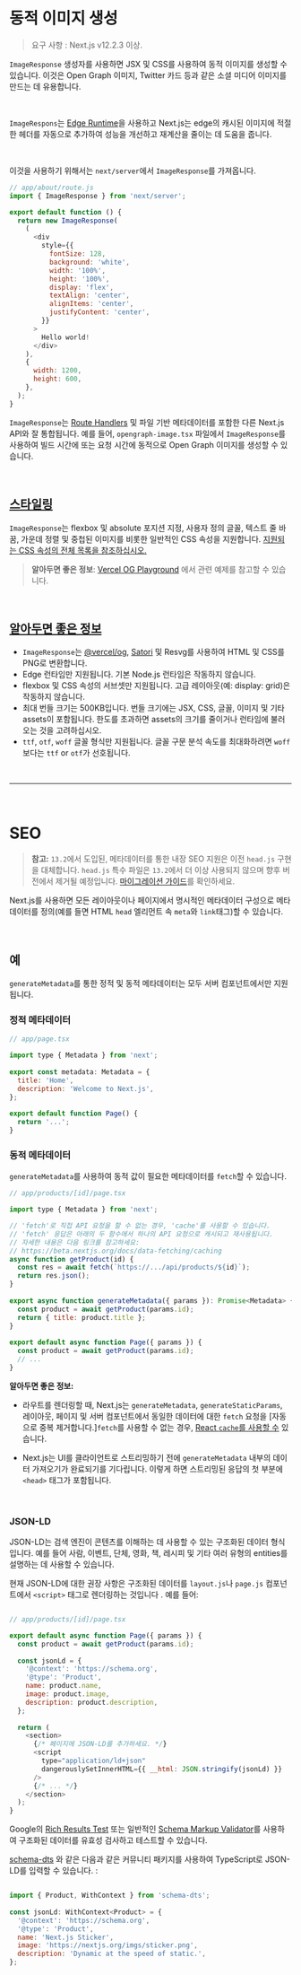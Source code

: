 # 동적 이미지 생성
> 요구 사항 : Next.js v12.2.3 이상.

`ImageResponse` 생성자를 사용하면 JSX 및 CSS를 사용하여 동적 이미지를 생성할 수 있습니다. 이것은 Open Graph 이미지, Twitter 카드 등과 같은 소셜 미디어 이미지를 만드는 데 유용합니다.

<br>

`ImageRespons`는 [Edge Runtime](https://beta.nextjs.org/docs/rendering/edge-and-nodejs-runtimes#edge-runtime)을 사용하고 Next.js는 edge의 캐시된 이미지에 적절한 헤더를 자동으로 추가하여 성능을 개선하고 재계산을 줄이는 데 도움을 줍니다.

<br>

이것을 사용하기 위해서는 `next/server`에서 `ImageResponse`를 가져옵니다.


```javascript
// app/about/route.js
import { ImageResponse } from 'next/server';

export default function () {
  return new ImageResponse(
    (
      <div
        style={{
          fontSize: 128,
          background: 'white',
          width: '100%',
          height: '100%',
          display: 'flex',
          textAlign: 'center',
          alignItems: 'center',
          justifyContent: 'center',
        }}
      >
        Hello world!
      </div>
    ),
    {
      width: 1200,
      height: 600,
    },
  );
}
```

`ImageResponse`는 [Route Handlers](https://beta.nextjs.org/docs/routing/route-handlers) 및 파일 기반 메타데이터를 포함한 다른 Next.js API와 잘 통합됩니다. 예를 들어, 
`opengraph-image.tsx` 파일에서 `ImageResponse`를 사용하여 빌드 시간에 또는 요청 시간에 동적으로 Open Graph 이미지를 생성할 수 있습니다.

<br>

## [스타일링](https://beta.nextjs.org/docs/optimizing/image-generation#styling)

`ImageResponse`는 flexbox 및 absolute 포지션 지정, 사용자 정의 글꼴, 텍스트 줄 바꿈, 가운데 정렬 및 중첩된 이미지를 비롯한 일반적인 CSS 속성을 지원합니다. [지원되는 CSS 속성의 전체 목록을 참조하십시오.](https://beta.nextjs.org/docs/api-reference/image-response)

>__알아두면 좋은 정보__: [Vercel OG Playground](https://og-playground.vercel.app/) 에서 관련 예제를 참고할 수 있습니다.

<br>

## [알아두면 좋은 정보](https://beta.nextjs.org/docs/optimizing/image-generation#good-to-know)

* `ImageResponse`는 [@vercel/og](https://vercel.com/docs/concepts/functions/edge-functions/og-image-generation), [Satori](https://github.com/vercel/satori) 및 Resvg를 사용하여 HTML 및 CSS를 PNG로 변환합니다.
* Edge 런타임만 지원됩니다. 기본 Node.js 런타임은 작동하지 않습니다.
* flexbox 및 CSS 속성의 서브셋만 지원됩니다. 고급 레이아웃(예: display: grid)은 작동하지 않습니다.
* 최대 번들 크기는 500KB입니다. 번들 크기에는 JSX, CSS, 글꼴, 이미지 및 기타 assets이 포함됩니다. 한도를 초과하면 assets의 크기를 줄이거나 런타임에 불러오는 것을 고려하십시오.
* `ttf`, `otf`, `woff` 글꼴 형식만 지원됩니다. 글꼴 구문 분석 속도를 최대화하려면 `woff`보다는 `ttf` or `otf`가 선호됩니다.

<br><hr><br>

# SEO
> __참고:__  `13.2`에서 도입된, 메타데이터를 통한 내장 SEO 지원은 이전 `head.js` 구현을 대체합니다. `head.js` 특수 파일은 `13.2`에서 더 이상 사용되지 않으며 향후 버전에서 제거될 예정입니다. [마이그레이션 가이드]()를 확인하세요.

Next.js를 사용하면 모든 레이아웃이나 페이지에서 명시적인 메타데이터 구성으로 메타데이터를 정의(예를 들면 HTML `head` 엘리먼트 속 `meta`와 `link`태그)할 수 있습니다. 

<br>

## 예
`generateMetadata`를 통한 정적 및 동적 메타데이터는 모두 서버 컴포넌트에서만 지원됩니다.

### 정적 메타데이터
```javascript
// app/page.tsx

import type { Metadata } from 'next';
 
export const metadata: Metadata = {
  title: 'Home',
  description: 'Welcome to Next.js',
};
 
export default function Page() {
  return '...';
}
```

### 동적 메타데이터
`generateMetadata`를 사용하여 동적 값이 필요한 메타데이터를 `fetch`할 수 있습니다.

``` javascript
// app/products/[id]/page.tsx

import type { Metadata } from 'next';

// 'fetch'로 직접 API 요청을 할 수 없는 경우, 'cache'를 사용할 수 있습니다. 
// 'fetch' 응답은 아래의 두 함수에서 하나의 API 요청으로 캐시되고 재사용됩니다.
// 자세한 내용은 다음 링크를 참고하세요: 
// https://beta.nextjs.org/docs/data-fetching/caching
async function getProduct(id) {
  const res = await fetch(`https://.../api/products/${id}`);
  return res.json();
}
 
export async function generateMetadata({ params }): Promise<Metadata> {
  const product = await getProduct(params.id);
  return { title: product.title };
}
 
export default async function Page({ params }) {
  const product = await getProduct(params.id);
  // ...
}
```
__알아두면 좋은 정보:__

* 라우트를 렌더링할 때, Next.js는 `generateMetadata`, `generateStaticParams`, 레이아웃, 페이지 및 서버 컴포넌트에서 동일한 데이터에 대한 `fetch` 요청을 [자동으로 중복 제거합니다.]`fetch`를 사용할 수 없는 경우, [React `cache`를 사용할 수]() 있습니다.

* Next.js는 UI를 클라이언트로 스트리밍하기 전에 `generateMetadata` 내부의 데이터 가져오기가 완료되기를 기다립니다. 이렇게 하면 스트리밍된 응답의 첫 부분에 `<head>` 태그가 포함됩니다.

<br>

### JSON-LD
JSON-LD는 검색 엔진이 콘텐츠를 이해하는 데 사용할 수 있는 구조화된 데이터 형식입니다. 예를 들어 사람, 이벤트, 단체, 영화, 책, 레시피 및 기타 여러 유형의 entities를 설명하는 데 사용할 수 있습니다.

현재 JSON-LD에 대한 권장 사항은 구조화된 데이터를 `layout.js`나 `page.js` 컴포넌트에서 `<script>` 태그로 렌더링하는 것입니다 . 예를 들어:

``` javascript

// app/products/[id]/page.tsx

export default async function Page({ params }) {
  const product = await getProduct(params.id);
 
  const jsonLd = {
    '@context': 'https://schema.org',
    '@type': 'Product',
    name: product.name,
    image: product.image,
    description: product.description,
  };
 
  return (
    <section>
      {/* 페이지에 JSON-LD를 추가하세요. */}
      <script
        type="application/ld+json"
        dangerouslySetInnerHTML={{ __html: JSON.stringify(jsonLd) }}
      />
      {/* ... */}
    </section>
  );
}
```
Google의 [Rich Results Test]() 또는 일반적인 [Schema Markup Validator]()를 사용하여 구조화된 데이터를 유효성 검사하고 테스트할 수 있습니다. 

[schema-dts]() 와 같은 다음과 같은 커뮤니티 패키지를 사용하여 TypeScript로 JSON-LD를 입력할 수 있습니다. :

``` javascript

import { Product, WithContext } from 'schema-dts';
 
const jsonLd: WithContext<Product> = {
  '@context': 'https://schema.org',
  '@type': 'Product',
  name: 'Next.js Sticker',
  image: 'https://nextjs.org/imgs/sticker.png',
  description: 'Dynamic at the speed of static.',
};
```